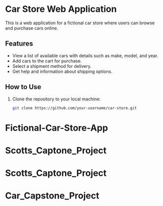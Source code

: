 # Car Store Web Application

This is a web application for a fictional car store where users can browse and purchase cars online.

## Features

- View a list of available cars with details such as make, model, and year.
- Add cars to the cart for purchase.
- Select a shipment method for delivery.
- Get help and information about shipping options.

## How to Use

1. Clone the repository to your local machine:
   ```bash
   git clone https://github.com/your-username/car-store.git
   ```
# Fictional-Car-Store-App
# Scotts_Captone_Project
# Scotts_Captone_Project
# Car_Capstone_Project
